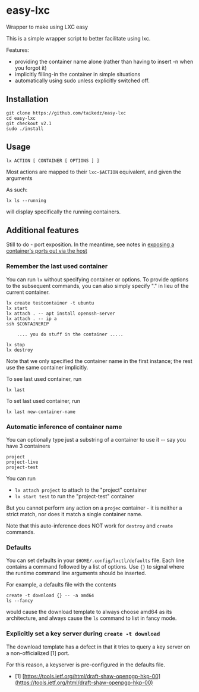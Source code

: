 # easy-lxc

Wrapper to make using LXC easy

This is a simple wrapper script to better facilitate using lxc.

Features:

* providing the container name alone (rather than having to insert -n when you forgot it)
* implicitly filling-in the container in simple situations
* automatically using sudo unless explicitly switched off.

## Installation

	git clone https://github.com/taikedz/easy-lxc
	cd easy-lxc
	git checkout v2.1
	sudo ./install

## Usage

	lx ACTION [ CONTAINER [ OPTIONS ] ]

Most actions are mapped to their `lxc-$ACTION` equivalent, and given the arguments

As such:

	lx ls --running

will display specifically the running containers.

## Additional features

Still to do - port exposition. In the meantime, see notes in [exposing a container's ports out via the host](notes/container_exposure.md)

### Remember the last used container

You can run `lx` without specifying container or options. To provide options to the subsequent commands, you can also simply specify "." in lieu of the current container.

	lx create testcontainer -t ubuntu
	lx start
	lx attach . -- apt install openssh-server
	lx attach . -- ip a
	ssh $CONTAINERIP

	    .... you do stuff in the container .....
	
	lx stop
	lx destroy

Note that we only specified the container name in the first instance; the rest use the same container implicitly.

To see last used container, run

	lx last

To set last used container, run

	lx last new-container-name

### Automatic inference of container name

You can optionally type just a substring of a container to use it -- say you have 3 containers

	project
	project-live
	project-test

You can run

* `lx attach project` to attach to the "project" container
* `lx start test` to run the "project-test" container

But you cannot perform any action on a `projec` container - it is neither a strict match, nor does it match a single container name.

Note that this auto-inference does NOT work for `destroy` and `create` commands.

### Defaults

You can set defaults in your `$HOME/.config/lxctl/defaults` file. Each line contains a command followed by a list of options. Use `{}` to signal where the runtime command line arguments should be inserted.

For example, a defaults file with the contents

	create -t download {} -- -a amd64
	ls --fancy

would cause the download template to always choose amd64 as its architecture, and always cause the `ls` command to list in fancy mode.

### Explicitly set a key server during `create -t download`

The download template has a defect in that it tries to query a key server on a non-officialized [1] port.

For this reason, a keyserver is pre-configured in the defaults file.

* [1] [https://tools.ietf.org/html/draft-shaw-openpgp-hkp-00](https://tools.ietf.org/html/draft-shaw-openpgp-hkp-00)

